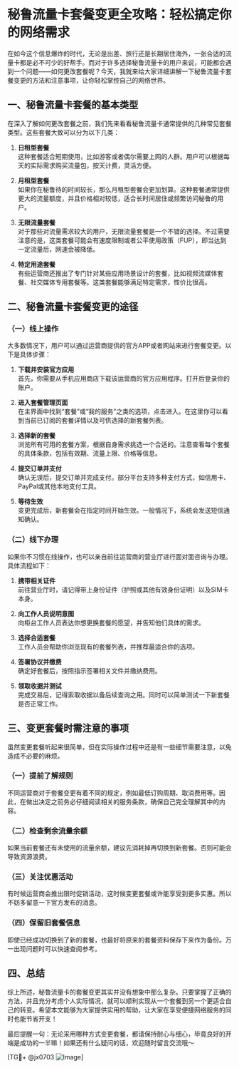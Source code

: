 # 秘鲁流量卡套餐变更全攻略：轻松搞定你的网络需求

在如今这个信息爆炸的时代，无论是出差、旅行还是长期居住海外，一张合适的流量卡都是必不可少的好帮手。而对于许多选择秘鲁流量卡的用户来说，可能都会遇到一个问题——如何更改套餐呢？今天，我就来给大家详细讲解一下秘鲁流量卡套餐变更的方法和注意事项，让你轻松掌控自己的网络世界。

## 一、秘鲁流量卡套餐的基本类型

在深入了解如何更改套餐之前，我们先来看看秘鲁流量卡通常提供的几种常见套餐类型。这些套餐大致可以分为以下几类：

1. **日租型套餐**  
   这种套餐适合短期使用，比如游客或者偶尔需要上网的人群。用户可以根据每天的实际需求购买流量包，按天计费，灵活方便。

2. **月租型套餐**  
   如果你在秘鲁待的时间较长，那么月租型套餐会更加划算。这种套餐通常提供更大的流量额度，并且价格相对较低，适合长时间居住或频繁访问秘鲁的用户。

3. **无限流量套餐**  
   对于那些对流量需求较大的用户，无限流量套餐是一个不错的选择。不过需要注意的是，这类套餐可能会有速度限制或者公平使用政策（FUP），即当达到一定流量后，网速会被降低。

4. **特定用途套餐**  
   有些运营商还推出了专门针对某些应用场景设计的套餐，比如视频流媒体套餐、社交媒体专用套餐等。这类套餐能够满足特定需求，性价比很高。

## 二、秘鲁流量卡套餐变更的途径

### （一）线上操作

大多数情况下，用户可以通过运营商提供的官方APP或者网站来进行套餐变更。以下是具体步骤：

1. **下载并安装官方应用**  
   首先，你需要从手机应用商店下载该运营商的官方应用程序。打开后登录你的账户。

2. **进入套餐管理页面**  
   在主界面中找到“套餐”或“我的服务”之类的选项，点击进入。在这里你可以看到当前已订阅的套餐详情以及可供选择的新套餐列表。

3. **选择新的套餐**  
   浏览所有可用的套餐方案，根据自身需求挑选一个合适的。注意查看每个套餐的具体条款，包括有效期、流量上限、价格等信息。

4. **提交订单并支付**  
   确认无误后，提交订单并完成支付。部分平台支持多种支付方式，如信用卡、PayPal或其他本地支付工具。

5. **等待生效**  
   变更完成后，新套餐会在指定时间开始生效。一般情况下，系统会发送短信通知确认。

### （二）线下办理

如果你不习惯在线操作，也可以亲自前往运营商的营业厅进行面对面咨询与办理。具体流程如下：

1. **携带相关证件**  
   前往营业厅时，请记得带上身份证件（护照或其他有效身份证明）以及SIM卡本身。

2. **向工作人员说明意图**  
   向柜台工作人员表达你想更换套餐的愿望，并告知他们具体的需求。

3. **选择合适套餐**  
   工作人员会帮助你浏览现有的套餐列表，并推荐最适合你的选项。

4. **签署协议并缴费**  
   确定好套餐后，按照指示签署相关文件并缴纳费用。

5. **领取收据并测试**  
   完成交易后，记得索取收据以备后续查询之用。同时可以简单测试一下新套餐是否正常工作。

## 三、变更套餐时需注意的事项

虽然变更套餐听起来很简单，但在实际操作过程中还是有一些细节需要注意，以免造成不必要的麻烦。

### （一）提前了解规则

不同运营商对于套餐变更有着不同的规定，例如最低订购周期、取消费用等。因此，在做出决定之前务必仔细阅读相关的服务条款，确保自己完全理解其中的内容。

### （二）检查剩余流量余额

如果当前套餐还有未使用的流量余额，建议先消耗掉再切换到新套餐。否则可能会导致资源浪费。

### （三）关注优惠活动

有时候运营商会推出限时促销活动，这时候变更套餐或许能享受到更多实惠。所以不妨多留意一下官方发布的消息。

### （四）保留旧套餐信息

即使已经成功切换到了新的套餐，也最好将原来的套餐资料保存下来作为备份。万一出现问题时可以快速查阅参考。

## 四、总结

综上所述，秘鲁流量卡的套餐变更其实并没有想象中那么复杂。只要掌握了正确的方法，并且充分考虑个人实际情况，就可以顺利实现从一个套餐到另一个更适合自己的转变。希望本文能够为大家提供实用的帮助，让大家在享受便捷网络服务的同时也能节省开支！

最后提醒一句：无论采用哪种方式变更套餐，都请保持耐心与细心，毕竟良好的开端是成功的一半嘛！如果还有什么疑问的话，欢迎随时留言交流哦～

[TG💪+ @jx0703 ![Image](https://github.com/user-attachments/assets/dbca1d08-cadb-493c-b0ec-ad6f7a83f270)]
